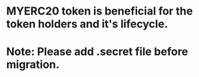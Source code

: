 # MYERC20 token is beneficial for the token holders and it's lifecycle.

# Note: Please add .secret file before migration.